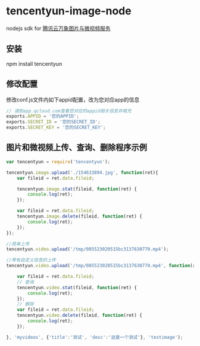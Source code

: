 # tencentyun-image-node
nodejs sdk for [腾讯云万象图片与微视频服务](http://app.qcloud.com/image.html)

## 安装
npm install tencentyun

## 修改配置
修改conf.js文件内如下appid配置，改为您对应app的信息
```javascript
// 请到app.qcloud.com查看您对应的appid相关信息并填充
exports.APPID = '您的APPID';
exports.SECRET_ID = '您的SECRET_ID';
exports.SECRET_KEY = '您的SECRET_KEY';
```

## 图片和微视频上传、查询、删除程序示例
```javascript
var tencentyun = require('tencentyun');

tencentyun.image.upload('./154633894.jpg', function(ret){
    var fileid = ret.data.fileid;

    tencentyun.image.stat(fileid, function(ret) {
        console.log(ret);
    });

    var fileid = ret.data.fileid;
    tencentyun.image.delete(fileid, function(ret) {
        console.log(ret);
    });
});

//简单上传
tencentyun.video.upload('/tmp/085523020515bc3137630770.mp4');

//带有自定义信息的上传
tencentyun.video.upload('/tmp/085523020515bc3137630770.mp4', function(ret){

    var fileid = ret.data.fileid;
    // 查询
    tencentyun.video.stat(fileid, function(ret) {
        console.log(ret);
    });
    // 删除
    var fileid = ret.data.fileid;
    tencentyun.video.delete(fileid, function(ret) {
        console.log(ret);
    });

}, 'myvideos', {'title':'测试', 'desc':'这是一个测试'}, 'testimage');

```
